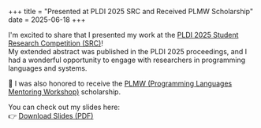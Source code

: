 +++
title = "Presented at PLDI 2025 SRC and Received PLMW Scholarship"
date = 2025-06-18
+++

I'm excited to share that I presented my work at the [PLDI 2025 Student Research Competition (SRC)](https://pldi25.sigplan.org/track/pldi-2025-src)!  
My extended abstract was published in the PLDI 2025 proceedings, and I had a wonderful opportunity to engage with researchers in programming languages and systems.

🎉 I was also honored to receive the [PLMW (Programming Languages Mentoring Workshop)](https://pldi25.sigplan.org/track/PLMW-PLDI-2025) scholarship.

You can check out my slides here:  
👉 [Download Slides (PDF)](/pdfs/pldi_25.pdf)
